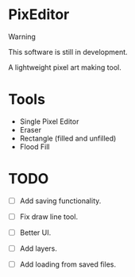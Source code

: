 # PixEditor
> [!WARNING]
> This software is still in development.

A lightweight pixel art making tool.


# Tools 
- Single Pixel Editor
- Eraser
- Rectangle (filled and unfilled)
- Flood Fill 

# TODO
- [ ] Add saving functionality.
- [ ] Fix draw line tool.
- [ ] Better UI.
- [ ] Add layers.
- [ ] Add loading from saved files.

